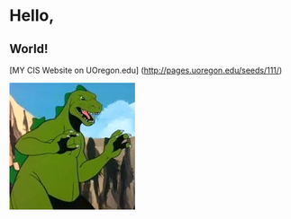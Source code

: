 # Hello,
## World!

[MY CIS Website on UOregon.edu] (http://pages.uoregon.edu/seeds/111/)

![godzilla image](images/1.jpg)
